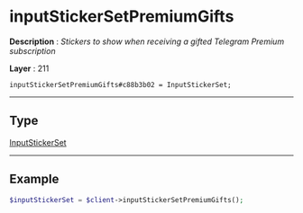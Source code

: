 # inputStickerSetPremiumGifts

**Description** : *Stickers to show when receiving a gifted Telegram Premium subscription*

**Layer** : 211

```tl
inputStickerSetPremiumGifts#c88b3b02 = InputStickerSet;
```

---

## Type

[InputStickerSet](type/InputStickerSet)

---

## Example

```php
$inputStickerSet = $client->inputStickerSetPremiumGifts();
```